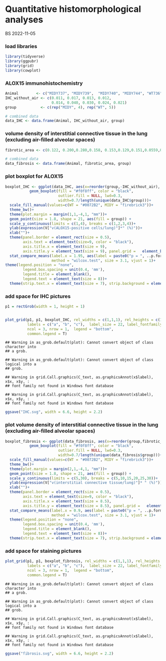Quantitative histomorphological analyses
================
BS
2022-11-05

### load libraries

``` r
library(tidyverse)
library(ggpubr)
library(grid)
library(cowplot)
```

### ALOX15 immunohistochemistry

``` r
Animal        <- c("MIDY737", "MIDY739",  "MIDY740", "MIDY744", "WT736", "WT738",  "WT741",  "WT743",  "WT745") 
IHC_without_air <- c(0.011, 0.017, 0.013, 0.012,                                          
                     0.014, 0.040, 0.030, 0.024, 0.021)
group           <- c(rep("MIDY", 4), rep("WT", 5))

# combined data
data_IHC <- data.frame(Animal, IHC_without_air, group)
```

### volume density of interstitial connective tissue in the lung (excluding air-filled alveolar spaces)

``` r
fibrotic_area <- c(0.122, 0.200,0.280,0.158, 0.153,0.129,0.151,0.0559,0.150)

# combined data
data_fibrosis <- data.frame(Animal, fibrotic_area, group)
```

### plot boxplot for ALOX15

``` r
boxplot_IHC <- ggplot(data_IHC, aes(x=reorder(group,-IHC_without_air), y=100*IHC_without_air))+
           geom_boxplot(fill = "#f0f8ff", color = "black", 
                        outlier.fill = NULL, lwd=0.3,
                        width=0.7/length(unique(data_IHC$group)))+
  scale_fill_manual(values=c(WT = "#0072B2", MIDY = "firebrick3"))+
  theme_bw()+
  theme(plot.margin = margin(1,1,-4,1, "mm"))+
  geom_point(size = 1.8, shape = 21, aes(fill = group)) +
  scale_y_continuous(limits = c(1,4), breaks = c(1,2,3,4))+
  ylab(expression(V["v(ALOX15-positive cells/lung)"]*" (%)"))+
  xlab("")+
  theme(panel.border = element_rect(size = 0.5), 
        axis.text = element_text(size=9, color = "black"),     
        axis.title.x = element_text(size = 9), 
        axis.title.y = element_text(size = 9), panel.grid =   element_blank())+
  stat_compare_means(label.x = 1.95, aes(label = paste0("p = ", ..p.format..)),
                     method = "wilcox.test", size = 3.1, vjust = 1)+
theme(legend.position = "none", 
        legend.box.spacing = unit(0.4, 'mm'), 
        legend.title = element_blank(), 
        legend.text = element_text(size = 8))+
  theme(strip.text.x = element_text(size = 7), strip.background = element_blank(),legend.margin=margin(0,0,0,0), legend.box.margin=margin(-12,-12,-3,-12))
```

### add space for IHC pictures

``` r
p1 = rectGrob(width = 1, height = 1)


plot_grid(p1, p1, boxplot_IHC, rel_widths = c(1,1,1), rel_heights = c(1,1,1),
          labels = c("a", "b", "c"),  label_size = 22, label_fontfamily = 'bold', 
          ncol = 3, nrow = 1,  legend = "bottom",
          common.legend = T)
```

    ## Warning in as_grob.default(plot): Cannot convert object of class character into
    ## a grob.

    ## Warning in as_grob.default(plot): Cannot convert object of class logical into a
    ## grob.

    ## Warning in grid.Call.graphics(C_text, as.graphicsAnnot(x$label), x$x, x$y, :
    ## font family not found in Windows font database

    ## Warning in grid.Call.graphics(C_text, as.graphicsAnnot(x$label), x$x, x$y, :
    ## font family not found in Windows font database


``` r
ggsave("IHC.svg", width = 6.6, height = 2.2)
```

### plot volume density of interstitial connective tissue in the lung (excluding air-filled alveolar spaces)

``` r
boxplot_fibrosis <- ggplot(data_fibrosis, aes(x=reorder(group,fibrotic_area), y=100*fibrotic_area))+
           geom_boxplot(fill = "#f0f8ff", color = "black", 
                        outlier.fill = NULL, lwd=0.3,
                        width=0.7/length(unique(data_fibrosis$group)))+
  scale_fill_manual(values=c(WT = "#0072B2", MIDY = "firebrick3"))+
  theme_bw()+
  theme(plot.margin = margin(2,1,-4,1, "mm"))+
  geom_point(size = 1.8, shape = 21, aes(fill = group)) +
  scale_y_continuous(limits = c(5,30), breaks = c(5,10,15,20,25,30))+
  ylab(expression(V["v(interstitial connective tissue/lung)"]* " (%)"))+
  xlab("")+
  theme(panel.border = element_rect(size = 0.5), 
        axis.text = element_text(size=9, color = "black"),     
        axis.title.x = element_text(size = 8.5), 
        axis.title.y = element_text(size = 8.5), panel.grid =   element_blank())+
  stat_compare_means(label.x = 0.9, aes(label = paste0("p = ", ..p.format..)),
                     method = "wilcox.test", size = 3.1, vjust = 1)+
  theme(legend.position = "none", 
        legend.box.spacing = unit(0.4, 'mm'), 
        legend.title = element_blank(), 
        legend.text = element_text(size = 8))+
  theme(strip.text.x = element_text(size = 7), strip.background = element_blank(),legend.margin=margin(0,0,0,0), legend.box.margin=margin(-12,-12,-3,-12))
```

### add space for staining pictures

``` r
plot_grid(p1, p1, boxplot_fibrosis, rel_widths = c(1,1,1), rel_heights = c(1,1,1),
          labels = c("a", "b", "c"),  label_size = 22, label_fontfamily = 'bold',
          ncol = 3, nrow = 1,  legend = "bottom",
          common.legend = T)
```

    ## Warning in as_grob.default(plot): Cannot convert object of class character into
    ## a grob.

    ## Warning in as_grob.default(plot): Cannot convert object of class logical into a
    ## grob.

    ## Warning in grid.Call.graphics(C_text, as.graphicsAnnot(x$label), x$x, x$y, :
    ## font family not found in Windows font database

    ## Warning in grid.Call.graphics(C_text, as.graphicsAnnot(x$label), x$x, x$y, :
    ## font family not found in Windows font database


``` r
ggsave("fibrosis.svg", width = 6.6, height = 2.2)
```
